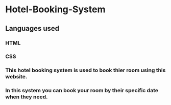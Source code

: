 # Hotel-Booking-System
## Languages used
  ###  HTML
  ###  CSS
### This hotel booking system is used to book thier room using this website. 
### In this system you can book your room by their specific date when they need.

